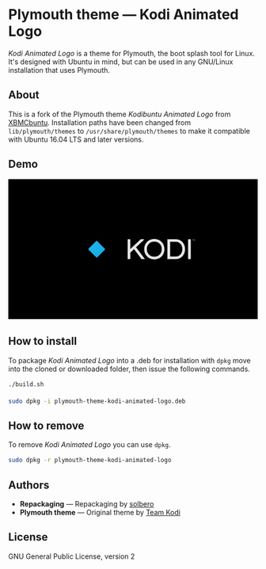 # Plymouth theme — Kodi Animated Logo

*Kodi Animated Logo* is a theme for Plymouth, the boot splash tool for Linux. It's designed with Ubuntu in mind, but can be used in any GNU/Linux installation that uses Plymouth.

## About

This is a fork of the Plymouth theme *Kodibuntu Animated Logo* from [XBMCbuntu](https://github.com/xbmc/XBMCbuntu). Installation paths have been changed from `lib/plymouth/themes` to `/usr/share/plymouth/themes` to make it compatible with Ubuntu 16.04 LTS and later versions.

## Demo

![Demo of Kodi Animated Logo](./demo.gif)

## How to install

To package *Kodi Animated Logo* into a .deb for installation with `dpkg` move into the cloned or downloaded folder, then issue the following commands.

```sh
./build.sh

sudo dpkg -i plymouth-theme-kodi-animated-logo.deb
```

## How to remove

To remove *Kodi Animated Logo* you can use `dpkg`.

```sh
sudo dpkg -r plymouth-theme-kodi-animated-logo
```
## Authors

* **Repackaging** — Repackaging by [solbero](https://github.com/solbero)
* **Plymouth theme** — Original theme by [Team Kodi](https://github.com/xbmc)

## License

GNU General Public License, version 2